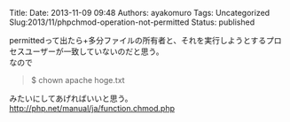 Title: 
Date: 2013-11-09 09:48
Authors: ayakomuro
Tags:  Uncategorized
Slug:2013/11/phpchmod-operation-not-permitted
Status: published


permittedって出たら+多分ファイルの所有者と、それを実行しようとするプロセスユーザーが一致していないのだと思う。  
なので

> \$ chown apache hoge.txt

みたいにしてあげればいいと思う。  
http://php.net/manual/ja/function.chmod.php
